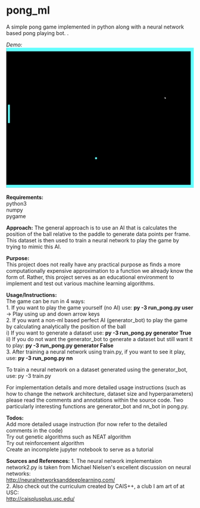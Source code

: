 # pong_ml
A simple pong game implemented in python along with a neural network based pong playing bot. .   

*Demo:*  
<img src='https://github.com/ApGa/pong_ml/blob/master/nn_bot_demo.gif' width='' alt='Demo' />  

**Requirements:**  
python3  
numpy  
pygame  

**Approach:**
The general approach is to use an AI that is calculates the position of the ball relative to the paddle to generate data points per frame. 
This dataset is then used to train a neural network to play the game by trying to mimic this AI.  

**Purpose:**  
This project does not really have any practical purpose as finds a more computationally expensive approximation to a function we already know the form of. 
Rather, this project serves as an educational environment to implement and test out various machine learning algorithms. 

**Usage/Instructions:**  
The game can be run in 4 ways:  
 	1. If you want to play the game yourself (no AI) use: **py -3 run_pong.py user**  
 		-> Play using up and down arrow keys  
 	2. If you want a non-ml based perfect AI (generator_bot) to play the game by calculating analytically the position of the ball  
 		i)  If you want to generate a dataset use: **py -3 run_pong.py generator True**  
 		ii) If you do not want the generator_bot to generate a dataset but still want it to play: **py -3 run_pong.py generator False**    
 	3. After training a neural network using train.py, if you want to see it play, use: **py -3 run_pong.py nn** 

 To train a neural network on a dataset generated using the generator_bot, use: py -3 train.py  

 For implementation details and more detailed usage instructions (such as how to change the network architecture, dataset size 
 and hyperparameters) please read the comments and annotations within the source code. Two particularly interesting functions are 
 generator_bot and nn_bot in pong.py.   


**Todos:**   
Add more detailed usage instruction (for now refer to the detailed comments in the code)  
Try out genetic algorithms such as NEAT algorithm  
Try out reinforcement algorithm  
Create an incomplete jupyter notebook to serve as a tutorial    

**Sources and References:**
	1. The neural network implementaion network2.py is taken from Michael Nielsen's excellent discussion on neural networks:  
		http://neuralnetworksanddeeplearning.com/  
	2. Also check out the curriculum created by CAIS++, a club I am art of at USC:  
		http://caisplusplus.usc.edu/